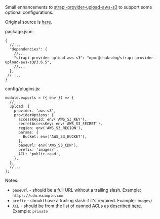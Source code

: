 Small enhancements to [strapi-provider-upload-aws-s3](https://www.npmjs.com/package/strapi-provider-upload-aws-s3) to support some optional configurations.

Original source is [here](https://github.com/strapi/strapi/tree/master/packages/strapi-provider-upload-aws-s3).

package.json:

```
{
  //...
  "dependencies": {
    //...
    "strapi-provider-upload-aws-s3": "npm:@chakrahq/strapi-provider-upload-aws-s3@3.6.5",
    //...
  },
 // ...
}
```

config/plugins.js:

```
module.exports = ({ env }) => {
  //...
  upload: {
    provider: 'aws-s3',
    providerOptions: {
      accessKeyId: env('AWS_S3_KEY'),
      secretAccessKey: env('AWS_S3_SECRET'),
      region: env('AWS_S3_REGION'),
      params: {
        Bucket: env('AWS_S3_BUCKET'),
      },
      baseUrl: env('AWS_S3_CDN'),
      prefix: 'images/',
      ACL: 'public-read',
    },
  },
  //...
};
```

Notes:
- `baseUrl` - should be a full URL without a trailing slash. Example: `https://cdn.example.com`
- `prefix` - should have a trailing slash if it's required. Example: `images/`
- `ACL` - should be from the list of canned ACLs as described [here](https://docs.aws.amazon.com/AmazonS3/latest/userguide/acl-overview.html#canned-acl). Example: `private`
